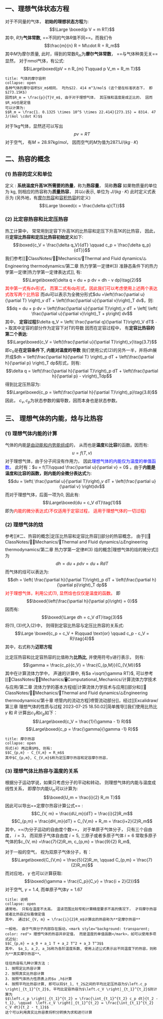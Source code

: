 ## 一、理想气体状态方程
对于不同量的气体， **初始的理想状态方程**为:
$$\Large \boxed{p V = m RT}$$
其中, $R$为**气体常数**, ==不同的气体$R$值不同==。而我们令
$$\frac{m}{n} R = M\cdot R = R_m$$
其中$M$为摩尔质量, 此时，得到的常数$R_m$为**摩尔气体常数**， ==与气体种类无关==
显然， 对于$n \text{mol}$气体，有公式:
$$\Large\boxed{pV = n R_{m} T\qquad  p V_m  = R_m T}$$
`````ad-note
title: 气体的摩尔容积
collapse: open
各种气体的摩尔容积$V_m$相同， 均为$22. 414 m^3/mol$ (这个是在标准状态下， 即$273.15K$)
因而$R_m = \frac{p}{T}V_m$, 由于对于理想气体， 其压强和温度是成正比的， 因而$R_m$也是定值
可以计算为:
$$R_m = \frac{1. 0.1325 \times 10^5 \times 22.414}{273.15} = 8314. 47 J/(mol \cdot K)$$
`````
对于1kg气体，显然还可以写出
$$pv = RT$$
对于空气， 有$M = 28.97kg/mol$， 因而空气的$M$为值为$287.1 J/(kg \cdot K)$

## 二、热容的概念
### (1) 热容的定义和单位
定义 : **系统温度升高$1K$所需要的热量**，称为**热容量**， 简称**热容**
如果物质量的单位为 kg, 则相应的热容称为**质量热容**， 并以$c$表示,  单位为 $J/(kg\cdot K)$ 
此时定义式表示为 (另外地，有<u>摩尔热容</u>和<u>容积热容</u>的定义)
$$\Large \boxed{c = \frac{\delta q}{T}}$$

### (2) 比定容热容和比定压热容
热工计算中， 常常用到定容下升高1K的比热容和定压下升高1K的比热容， 因此，将**定容比热容和定压比热容初始定义**如下:
$$\boxed{c_V = \frac{\delta q_V}{dT} \qquad  c_p  = \frac{\delta q_p}{dT}}$$
我们参考[[📘ClassNotes/👨‍🔧Mechanics/🌊Thermal and Fluid dynamics/♨️Engineering thermodynamics/第二章 热力学第一定律#(3) 准静态条件下的热力学第一定律|热力学第一定律表达式]], 有: 
$$\Large\boxed{\delta q = du + p dv = dh - v dp}\tag{2}$$
<mark style="background: transparent; color: red">其中第一式有dv形式， 而第二式有dp形式，因此我们可以考虑使用上述两个表达式改写两个比热容</mark>
而$du$可以表示为全微分形式$du  =\left(\frac{\partial u}{\partial T} \right)_v dT + \left(\frac{\partial u}{\partial v}\right)_T dv$，则:
$$dq = du + p dv = \left(\frac{\partial u}{\partial T}\right)_v dT + \left[ \left( \frac{\partial u}{\partial v}\right)_T + p\right] dv$$
其中， **定容过程**$\delta q_V = \left( \frac{\partial q}{\partial T}\right)_V dT$ `->` 取其中定容的部分作为定容下对$T$的导数
因而在定容过程中， 有**定容比热容的第二个表达**:
$$\Large\boxed{c_V  = \left(\frac{\partial u}{\partial T}\right)_v}\tag{3.7}$$
即$c_V$是**在定容条件下, 内能对温度的导数**
我们使用公式$(2)$的另外一半，并将$dh$展开成$dh = \left(\frac{\partial h}{\partial T} \right)_p dT + \left(\frac{\partial h}{\partial p} \right)_T dp$形式，则有:
$$\delta q = \left(\frac{\partial h}{\partial T}\right)_p dT + \left(\frac{\partial h}{\partial p} - v\right)_Tdp$$
得到比定压热容为:
$$\Large\boxed{c_p = \left(\frac{\partial h}{\partial T}\right)_p}\tag{3.8}$$
因此， $c_v, c_p$为状态参数的偏导数，因而本身也是状态参数。

## 三、 理想气体的内能，焓与比热容
### (1) 理想气体内能的计算
气体的内能<u>是由动能和内势能组成</u>的， 从而也是**温度**和**比容**的函数。因而有: 
$$u = f(T,v)$$
对于理想气体，由于分子间没有作用力， 因此<mark style="background: transparent; color: blue">理想气体的内能仅为温度的单值函数。</mark> 此时有：$u = f(T)\qquad  \frac{\partial u}{\partial v} = 0$  。由于**内能是温度和比容的函数，则内能的全微分表达式**为:
$$du = \left( \frac{\partial u}{\partial T}\right)_v dT + \left(\frac{\partial u}{\partial v} \right)dv$$
而对于理想气体，后面一项为0, 因此有: 
$$\Large\boxed{du = c_V dT}\tag{1}$$
即为<mark style="background: transparent; color: red">内能的微分表达式(不仅适用于定容过程， 适用于理想气体的一切过程)</mark>

### (2) 理想气体的焓
参考[[#二、热容的概念|定压比热容和定容比热容]]部分的热容概念，
由于[[📘ClassNotes/👨‍🔧Mechanics/🌊Thermal and Fluid dynamics/♨️Engineering thermodynamics/第二章 热力学第一定律#(3) 焓的概念|理想气体的焓的微分式]]为
$$dh = du + pdv = du + RdT\tag{2}$$
而气体的焓可以表达为: 
$$dh = \left( \frac{\partial h}{\partial T}\right)_p dT + \left(\frac{\partial h}{\partial p}\right)_T dp$$
<mark style="background: transparent; color: red">对于理想气体，利用公式(1), 显然焓也仅仅是温度的函数。</mark> 即
$$\boxed{\left(\frac{\partial h}{\partial p}\right) = 0}$$
因而有: 
$$\boxed{\Large dh = c_V dT}\tag{3}$$
将$(1), (3)$代入$(2)$中， 则得到定容比热容与定压比热容的关系式: 
$$\Large \boxed{c_p = c_V +  R\qquad  \text{or} \qquad  c_p - c_V  = R}\tag{4}$$
其中，右式称为**迈耶方程**

比定压热容和比定容热容的比值称为**比热比**, 并使用符号$\gamma$进行表示， 则有:
$$\gamma = \frac{c_p}{c_V} = \frac{C_{p,M}}{C_{V,M}}$$
其中在计算流体力学中， 声速的计算中, 有$a =\sqrt{\gamma RT}$, 可以参考[[📘ClassNotes/👨‍🔧Mechanics/🖥️Computational_Mechanics/计算流体力学技术与应用/第二章 流体力学的基本方程组|计算流体力学技术与应用]]部分和[[📘ClassNotes/👨‍🔧Mechanics/🌊Thermal and Fluid dynamics/♨️Engineering thermodynamics/第十章 喷管内的流动方程|喷管流动部分]]，经过[[Excalidraw/第三章 理想气体的性质与过程 2023-07-25 18.50.02|简单推导]]我们使用比热比  $\gamma$ 和 $R$ 计算出$c_V$和$c_p$如下：
$$\Large\boxed{c_V = \frac{1}{\gamma - 1} R}$$
$$\Large\boxed{c_p = \frac{\gamma}{\gamma -1} R}$$
`````ad-note
title: 摩尔热容
collapse: open
将式(4) 两边乘$M$, 则有: 
$$C_{p,m} - C_{V,m} = R_m$$
其中$C_{p,m}, C_{V,m}$称为定压摩尔热容和定容摩尔热容，

`````

### (3) 理想气体比热容与温度的关系
根据分子运动学说，如果只考虑分子的平动和转动， 则理想气体的内能与温度成线性关系， 即摩尔内能$U_m$可以计算为:
$$\boxed{U_m = \frac{i}{2} R_m T}$$
 因此可以导出==定摩尔热容计算公式== : 
$$C_{V, m} =  \frac{dU_m}{dT} = \frac{i}{2}R_m$$
$$C_{p,m} = \frac{dH_m}{dT} = C_{V,m} + R_m = \frac{i+2}{2}R_m$$
其中，==$i$为分子运动的自由度个数==， 对于单原子气体分子， 只有三个自由度， $i = 3$， 而双原子气体自由度 $i = 5$, 三原子或者多原子气体 $i = 6$ 
常取多原子气体的$c_{V, m} =\frac{7}{2}R_m, c_{p,m} = \frac{9}{2} R_m$, 

对于一般的空气， 视为双原子气体分子，有：
$$\Large\boxed{C_{V,m} = \frac{5}{2}R_m, \qquad C_{p,m} = \frac{7}{2}R_m}$$
而对应地， $\gamma$ 也可以计算获取: 
$$\boxed{\gamma = \frac{C_p}{C_v} = \frac{i + 2}{2}}$$
对于空气, $\gamma = 1.4$,  而单原子气体$\gamma = 1.67$
`````ad-tip
title: 说明
collapse: open
通常地， 只有在温度不太高， 温读范围比较窄和计算精度要求不高的情况下， 才将摩尔热容或者比热容近似看做定值
其中， 通过$C_{V, m} = \frac{i}{2}R_m$计算出的热容称为**定摩尔热容**

一般地， 由于气体分子内部存在振动，<mark style="background: transparent; color: red"> 理想气体的热容并非定值， 而是温度的单值函数</mark>，如可以使用多项式近似: 
$$C_{p,m} = a_0 + a_1 T + a_2 T^2 + a_3 T^3$$
其中， $a_1, a_2, a_3$称为各阶温度系数, 使用上述公式表示出不同温度下的热容，则称为**真实摩尔热容**。

往往热容有几种计算方法 : 
1. 按照定比热容计算
2. 按照真实比热容计算
3. 按照气体热力性质表上的$u ,h$计算
4. 按照平均比热容计算, 即可以将$t_1, t_2$之间的平均比定压热容为$\left.c_p \right|_{t_1}^{t_2}$, 平均比定容热容为$\left.c_V \right|_{t_1}^{t_2}$则计算为
$$\left.c_p \right|_{t_1}^{t_2} = \frac{\int_{t_1}^{t_2} c_p dt}{t_2 - t_1}, \qquad  \left.c_V \right|_{t_1}^{t_2} = \frac{\int_{t_1}^{t_2} c_V dt}{t_2 - t_1}$$
这个可以利用真实比热容表将积分转换为求和进行计算
`````


